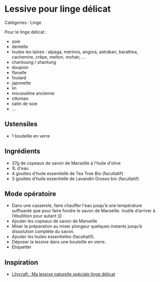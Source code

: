 # Lessive pour linge délicat

Catégories : Linge

Pour le linge délicat :

* soie
* dentelle
* toutes les laines : alpaga, mérinos, angora, astrakan,  barathea, cachemire, crêpe, melton, mohair, …
* chantoung / shantung
* doupion
* flanelle
* foulard
* japonette
* lin
* mousseline ancienne
* ottoman
* satin de soie
* ...

## Ustensiles

* 1 bouteille en verre

## Ingrédients

* 37g de copeaux de savon de Marseille à l'huile d'olive
* 1L d'eau
* 4 gouttes d'huile essentielle de Tea Tree Bio (facultatif)
* 3 gouttes d'huile essentielle de Lavandin Grosso bio (facultatif)

## Mode opératoire

* Dans une casserole, faire chauffer l'eau jusqu’à une température suffisante que pour faire fondre le savon de Marseille. Inutile d’arriver à l’ébullition pour autant 😉
* Ajouter les copeaux de savon de Marseille
* Mixer la préparation au mixer plongeur quelques instants jusqu’à dissolution complète du savon.
* Ajouter les huiles essentielles (facultatif).
* Déposer la lessive dans une bouteille en verre.
* Etiquetter

## Inspiration

* [Lilycraft : Ma lessive naturelle spéciale linge délicat](https://lilycraftblog.com/lessive-naturelle-delicat/)